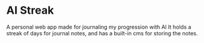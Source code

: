 # AI Streak

A personal web app made for journaling my progression with AI
It holds a streak of days for journal notes, and has a built-in cms for storing the notes.
